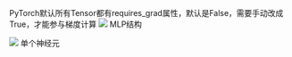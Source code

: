 PyTorch默认所有Tensor都有requires_grad属性，默认是False，需要手动改成True，才能参与梯度计算
![](D:/BaiduSyncdisk/DyVault/NoteImages/2025-04-27-22-22-48.png)
MLP结构

![](D:/BaiduSyncdisk/DyVault/NoteImages/2025-04-27-22-25-17.png)
单个神经元